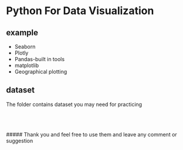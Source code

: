 # Python For Data Visualization

## example
* Seaborn
* Plotly
* Pandas-built in tools
* matplotlib
* Geographical plotting

## dataset
The folder contains dataset you may need for practicing


<br />
<br />
<br />
##### Thank you and feel free to use them and leave any comment or suggestion

